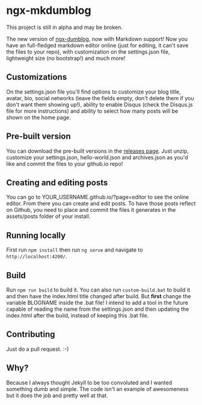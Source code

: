 # ngx-mkdumblog

This project is still in alpha and may be broken.

The new version of [ngx-dumblog](https://github.com/pedroCX486/ngx-dumblog), now with Markdown support! Now you have an full-fledged markdown editor online (just for editing, it can't save the files to your repo), with customization on the settings.json file, lightweight size (no bootstrap!) and much more!

## Customizations

On the settings.json file you'll find options to customize your blog title, avatar, bio, social networks (leave the fields empty, don't delete them if you don't want them showing up!), ability to enable Disqus (check the Disqus.js file for more instructions) and ability to select how many posts will be shown on the home page.

## Pre-built version

You can download the pre-built versions in the [releases page](https://github.com/pedroCX486/ngx-mkdumblog/releases/latest). Just unzip, customize your settings.json, hello-world.json and archives.json as you'd like and commit the files to your github.io repo!

## Creating and editing posts

You can go to YOUR_USERNAME.github.io/?page=editor to see the online editor. From there you can create and edit posts. To have those posts reflect on Github, you need to place and commit the files it generates in the assets/posts folder of your install.

## Running locally

First run `npm install` then run `ng serve` and navigate to `http://localhost:4200/`.

## Build

Run `npm run build` to build it. You can also run `custom-build.bat` to build it and then have the index.html title changed after build. But **first** change the variable BLOGNAME inside the .bat file! I intend to add a tool in the future capable of reading the name from the settings.json and then updating the index.html after the build, instead of keeping this .bat file.

## Contributing

Just do a pull request.  :-)

## Why?

Because I always thought Jekyll to be too convoluted and I wanted something dumb and simple. The code isn't an example of awesomeness but it does the job and pretty well at that.
